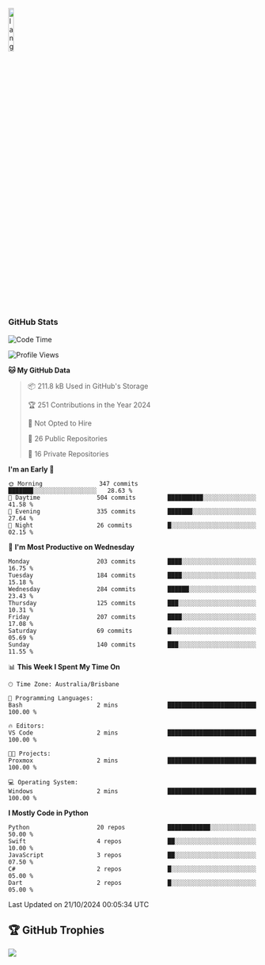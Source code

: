 <p align="left"><img width=15%" src="https://github.com/alansmathew/alansmathew/raw/master/lang.gif" alt="lang image here" /></p>

# <h3 align="left">GitHub Stats</h3>

<!--START_SECTION:waka-->
![Code Time](http://img.shields.io/badge/Code%20Time-462%20hrs%2025%20mins-blue)

![Profile Views](http://img.shields.io/badge/Profile%20Views-1-blue)

**🐱 My GitHub Data** 

> 📦 211.8 kB Used in GitHub's Storage 
 > 
> 🏆 251 Contributions in the Year 2024
 > 
> 🚫 Not Opted to Hire
 > 
> 📜 26 Public Repositories 
 > 
> 🔑 16 Private Repositories 
 > 
**I'm an Early 🐤** 

```text
🌞 Morning                347 commits         ███████░░░░░░░░░░░░░░░░░░   28.63 % 
🌆 Daytime                504 commits         ██████████░░░░░░░░░░░░░░░   41.58 % 
🌃 Evening                335 commits         ███████░░░░░░░░░░░░░░░░░░   27.64 % 
🌙 Night                  26 commits          █░░░░░░░░░░░░░░░░░░░░░░░░   02.15 % 
```
📅 **I'm Most Productive on Wednesday** 

```text
Monday                   203 commits         ████░░░░░░░░░░░░░░░░░░░░░   16.75 % 
Tuesday                  184 commits         ████░░░░░░░░░░░░░░░░░░░░░   15.18 % 
Wednesday                284 commits         ██████░░░░░░░░░░░░░░░░░░░   23.43 % 
Thursday                 125 commits         ███░░░░░░░░░░░░░░░░░░░░░░   10.31 % 
Friday                   207 commits         ████░░░░░░░░░░░░░░░░░░░░░   17.08 % 
Saturday                 69 commits          █░░░░░░░░░░░░░░░░░░░░░░░░   05.69 % 
Sunday                   140 commits         ███░░░░░░░░░░░░░░░░░░░░░░   11.55 % 
```


📊 **This Week I Spent My Time On** 

```text
🕑︎ Time Zone: Australia/Brisbane

💬 Programming Languages: 
Bash                     2 mins              █████████████████████████   100.00 % 

🔥 Editors: 
VS Code                  2 mins              █████████████████████████   100.00 % 

🐱‍💻 Projects: 
Proxmox                  2 mins              █████████████████████████   100.00 % 

💻 Operating System: 
Windows                  2 mins              █████████████████████████   100.00 % 
```

**I Mostly Code in Python** 

```text
Python                   20 repos            ████████████░░░░░░░░░░░░░   50.00 % 
Swift                    4 repos             ██░░░░░░░░░░░░░░░░░░░░░░░   10.00 % 
JavaScript               3 repos             ██░░░░░░░░░░░░░░░░░░░░░░░   07.50 % 
C#                       2 repos             █░░░░░░░░░░░░░░░░░░░░░░░░   05.00 % 
Dart                     2 repos             █░░░░░░░░░░░░░░░░░░░░░░░░   05.00 % 
```




 Last Updated on 21/10/2024 00:05:34 UTC
<!--END_SECTION:waka-->

## 🏆 GitHub Trophies

![](https://github-profile-trophy.vercel.app/?username=samh06&theme=discord&no-frame=true&no-bg=false&margin-w=4)
